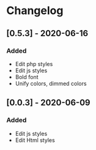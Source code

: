# Changelog
## [0.5.3] - 2020-06-16

### Added

- Edit php styles
- Edit js styles
- Bold font
- Unify colors, dimmed colors



## [0.0.3] - 2020-06-09

### Added
- Edit js styles
- Edit Html styles


